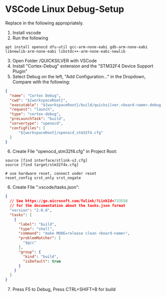 VSCode Linux Debug-Setup
========================

Replace <board-name> in the following appropriately.

1. Install vscode
2. Run the following
```shell
apt install openocd dfu-util gcc-arm-none-eabi gdb-arm-none-eabi libnewlib-arm-none-eabi libstdc++-arm-none-eabi-newlib
```
3. Open Folder <guano-repo>/QUICKSILVER with VSCode
4. Install "Cortex-Debug" extension and the "STM32F4 Device Support Plugin"
5. Select Debug on the left, "Add Configuration..." in the Dropdown, Compare with the following:
```json
{
  "name": "Cortex Debug",
  "cwd": "${workspaceRoot}",
  "executable": "${workspaceRoot}/build/quicksilver.<board-name>.debug.elf",
  "request": "launch",
  "type": "cortex-debug",
  "preLaunchTask": "build",
  "servertype": "openocd",
  "configFiles": [
      "${workspaceRoot}/openocd_stm32f4.cfg"
  ]
}
```
6. Create File "openocd_stm32f4.cfg" in Project Root:
```
source [find interface/stlink-v2.cfg]
source [find target/stm32f4x.cfg]

# use hardware reset, connect under reset
reset_config srst_only srst_nogate
```
6. Create File ".vscode/tasks.json":
```json
{
  // See https://go.microsoft.com/fwlink/?LinkId=733558
  // for the documentation about the tasks.json format
  "version": "2.0.0",
  "tasks": [
    {
      "label": "build",
      "type": "shell",
      "command": "make MODE=release clean <board-name>",
      "problemMatcher": [
        "$gcc"
      ],
      "group": {
        "kind": "build",
        "isDefault": true
      }
    }
  ]
}
```
7. Press F5 to Debug, Press CTRL+SHIFT+B for build